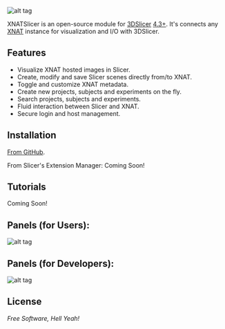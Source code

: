 ![alt tag](https://raw.github.com/MokaCreativeLLC/XNATSlicer/master/XNATSlicer/Resources/Images/XNATSlicer-MainIcon.png)


XNATSlicer is an open-source module for [3DSlicer](http://www.slicer.org/) [4.3+](http://download.slicer.org).  It's connects any [XNAT](http://www.xnat.org/) instance for visualization and I/O with 3DSlicer.


Features
----
* Visualize XNAT hosted images in Slicer.
* Create, modify and save Slicer scenes directly from/to XNAT.
* Toggle and customize XNAT metadata.
* Create new projects, subjects and experiments on the fly.
* Search projects, subjects and experiments.
* Fluid interaction between Slicer and XNAT.
* Secure login and host management.



Installation
--------------

[From GitHub](https://github.com/MokaCreativeLLC/XNATSlicer/wiki/Installing-XNATSlicer-from-GitHub).

From Slicer's Extension Manager: Coming Soon!


Tutorials
--------------

Coming Soon!


Panels (for Users):
--------------
![alt tag](https://raw.github.com/MokaCreativeLLC/XNATSlicer/master/XNATSlicer/Resources/Images/UserDesc_MainPanel.png)


Panels (for Developers):
--------------
![alt tag](https://raw.github.com/MokaCreativeLLC/XNATSlicer/master/XNATSlicer/Resources/Images/DeveloperDesc_MainPanel.png)

License
----

*Free Software, Hell Yeah!*
  
    